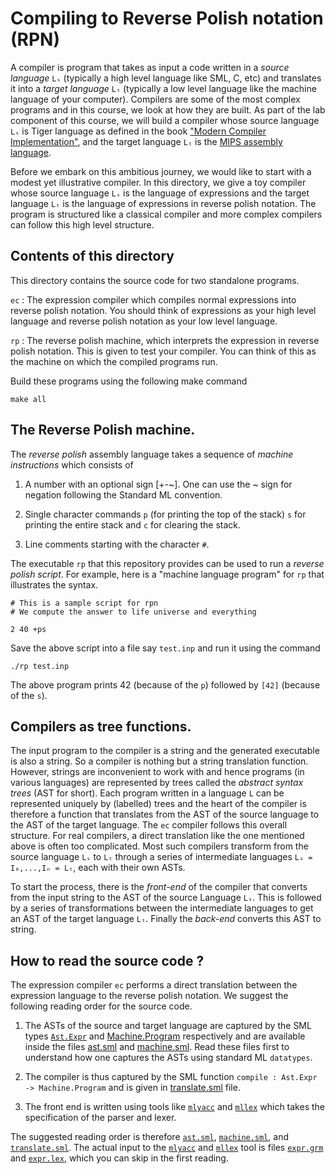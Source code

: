 # Compiling to Reverse Polish notation (RPN)

A compiler is program that takes as input a code written in a _source
language_ `Lₛ` (typically a high level language like SML, C, etc) and
translates it into a _target language_ `Lₜ` (typically a low level
language like the machine language of your computer). Compilers are
some of the most complex programs and in this course, we look at how
they are built. As part of the lab component of this course, we will
build a compiler whose source language `Lₛ` is Tiger language as
defined in the book ["Modern Compiler Implementation"][book], and the
target language `Lₜ` is the [MIPS assembly language][mips].

Before we embark on this ambitious journey, we would like to start
with a modest yet illustrative compiler.  In this directory, we give a
toy compiler whose source language `Lₛ` is the language of expressions
and the target language `Lₜ` is the language of expressions in reverse
polish notation. The program is structured like a classical compiler
and more complex compilers can follow this high level structure.

## Contents of this directory

This directory contains the source code for two standalone programs.

`ec`
:   The expression compiler which compiles normal expressions into
    reverse polish notation. You should think of expressions as your
    high level language and reverse polish notation as your low level
    language.

`rp`
:   The reverse polish machine, which interprets the expression in
    reverse polish notation. This is given to test your compiler. You
    can think of this as the machine on which the compiled programs
    run.

Build these programs using the following make command

```
make all
```

## The Reverse Polish machine.

The *reverse polish* assembly language takes a sequence of *machine
instructions* which consists of

1. A number with an optional sign [+-~]. One can use the ~ sign for
   negation following the Standard ML convention.

2. Single character commands `p` (for printing the top of the stack)
   `s` for printing the entire stack and `c` for clearing the stack.

3. Line comments starting with the character `#`.

The executable `rp` that this repository provides can be used to run a
_reverse polish script_. For example, here is a "machine language
program" for `rp` that illustrates the syntax.


```
# This is a sample script for rpn
# We compute the answer to life universe and everything

2 40 +ps

```

Save the above script into a file say `test.inp` and run it using the
command

```
./rp test.inp

```

The above program prints 42 (because of the `p`) followed by `[42]`
(because of the `s`).



## Compilers as tree functions.

The input program to the compiler is a string and the generated
executable is also a string. So a compiler is nothing but a string
translation function. However, strings are inconvenient to work with
and hence programs (in various languages) are represented by trees
called the _abstract syntax trees_ (AST for short). Each program
written in a language `L` can be represented uniquely by (labelled)
trees and the heart of the compiler is therefore a function that
translates from the AST of the source language to the AST of the
target language. The `ec` compiler follows this overall structure. For
real compilers, a direct translation like the one mentioned above is
often too complicated. Most such compilers transform from the source
language `Lₛ` to `Lₜ` through a series of intermediate languages `Lₛ =
I₀,...,Iₙ = Lₜ`, each with their own ASTs.

To start the process, there is the _front-end_ of the compiler that
converts from the input string to the AST of the source Language
`Lₛ`. This is followed by a series of transformations between the
intermediate languages to get an AST of the target language
`Lₜ`. Finally the _back-end_ converts this AST to string.

## How to read the source code ?

The expression compiler `ec` performs a direct translation between the
expression language to the reverse polish notation. We suggest the
following reading order for the source code.

1. The ASTs of the source and target language are captured by the SML
   types [`Ast.Expr`][ast] and [Machine.Program][machine] respectively
   and are available inside the files [ast.sml][ast] and
   [machine.sml][machine]. Read these files first to understand how
   one captures the ASTs using standard ML `datatypes`.

2. The compiler is thus captured by the SML function `compile :
   Ast.Expr -> Machine.Program` and is given in
   [translate.sml][translate] file.

3. The front end is written using tools like [`mlyacc`][mlyacc] and
   [`mllex`][mllex] which takes the specification of the parser and
   lexer.

The suggested reading order is therefore [`ast.sml`][ast],
[`machine.sml`][machine], and [`translate.sml`][translate]. The actual
input to the [`mlyacc`][mlyacc] and [`mllex`][mllex] tool is files
[`expr.grm`][expr.grm] and [`expr.lex`][expr.lex], which you can skip
in the first reading.

[ast]: <ast.sml>
[machine]: <machine.sml>
[translate]: <machine.sml>
[expr.grm]: <expr.grm>
[expr.lex]: <expr.lex>
[mlyacc]: <http://mlton.org/MLYacc>
[mllex]: <http://mlton.org/MLLex>
[book]: <https://www.cs.princeton.edu/~appel/modern/> "Modern Compiler Implementation"
[mips]: <https://en.wikipedia.org/wiki/MIPS_architecture>